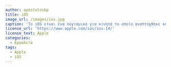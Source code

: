 ```yaml
---
author: apostoloskp
title: iOS
image_url: /images/ios.jpg
caption: 'Το iOS είναι ένα λογισμικό για κινητά το οποίο αναπτύχθηκε και διανέμεται από την Apple Inc. Αρχικά παρουσιάστηκε το 2007 για το iPhone, ενώ υποστηρίζει και άλλες συσκευές της Apple όπως το iPod touch, το iPad και το Apple TV.'
license_url: 'https://www.apple.com/ios/ios-14/'
license_text: Apple
categories:
  - Εργαλεία
tags:
  - Apple
  - iOS
---
```

